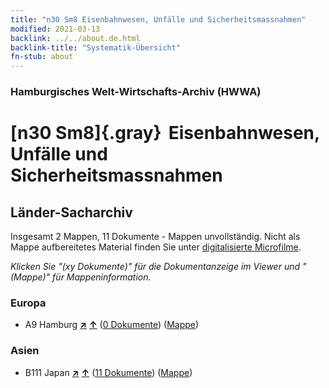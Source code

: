 ```yaml
---
title: "n30 Sm8 Eisenbahnwesen, Unfälle und Sicherheitsmassnahmen"
modified: 2021-03-13
backlink: ../../about.de.html
backlink-title: "Systematik-Übersicht"
fn-stub: about
---
```


### Hamburgisches Welt-Wirtschafts-Archiv (HWWA)

# [n30 Sm8]{.gray}&#8201; Eisenbahnwesen, Unfälle und Sicherheitsmassnahmen&#160; 







## Länder-Sacharchiv




Insgesamt 2 Mappen, 11 Dokumente - Mappen unvollständig.
Nicht als Mappe aufbereitetes Material finden Sie unter [digitalisierte Microfilme](/film/h1_sh.de.html).

_Klicken Sie "(xy Dokumente)" für die Dokumentanzeige im Viewer und "(Mappe)" für Mappeninformation._




### Europa

- A9 Hamburg [**&nearr;**](../../../geo/i/140905/about.de.html "Hamburg (alle Mappen)") [**&uarr;**](../../../geo/about.de.html#A9 "Ländersystematik") (<a href="https://pm20.zbw.eu/iiifview/folder/sh/140905,145541" title="über: Hamburg : Eisenbahnwesen, Unfälle und Sicherheitsmassnahmen" target="_blank">0 Dokumente</a>) ([Mappe](../../../../folder/sh/1409xx/140905/1455xx/145541/about.de.html))

### Asien

- B111 Japan [**&nearr;**](../../../geo/i/141272/about.de.html "Japan (alle Mappen)") [**&uarr;**](../../../geo/about.de.html#B111 "Ländersystematik") (<a href="https://pm20.zbw.eu/iiifview/folder/sh/141272,145541" title="über: Japan : Eisenbahnwesen, Unfälle und Sicherheitsmassnahmen" target="_blank">11 Dokumente</a>) ([Mappe](../../../../folder/sh/1412xx/141272/1455xx/145541/about.de.html))








